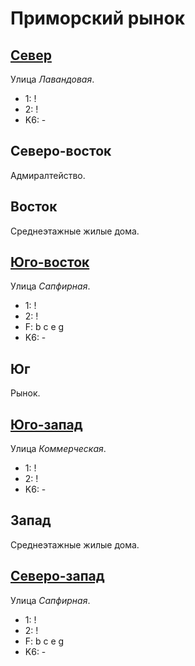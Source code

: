 # Приморский рынок

## [Север](./595080.md)

Улица *Лавандовая*.

* 1:    !
* 2:    !
* K6:   -

## Северо-восток

Адмиралтейство.

## Восток

Среднеэтажные жилые дома.

## [Юго-восток](./600090.md)

Улица *Сапфирная*.

* 1:    !
* 2:    !
* F:    b   c   e   g
* K6:   -

## Юг

Рынок.

## [Юго-запад](./590090.md)

Улица *Коммерческая*.

* 1:    !
* 2:    !
* K6:   -

## Запад

Среднеэтажные жилые дома.

## [Северо-запад](./590080.md)

Улица *Сапфирная*.

* 1:    !
* 2:    !
* F:    b   c   e   g
* K6:   -
